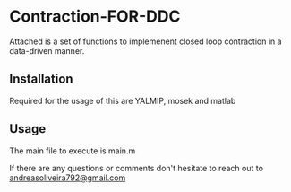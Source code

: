 # Contraction-FOR-DDC

Attached is a set of functions to implemenent closed loop contraction in a data-driven manner.

## Installation

Required for the usage of this are YALMIP, mosek and matlab

## Usage

The main file to execute is main.m

If there are any questions or comments don't hesitate to reach out to andreasoliveira792@gmail.com